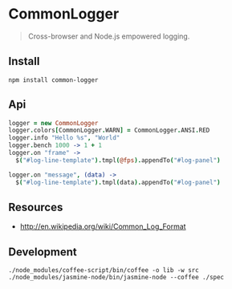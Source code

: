 # CommonLogger

> Cross-browser and Node.js empowered logging.

## Install

```
npm install common-logger
```

## Api

``` coffeescript
logger = new CommonLogger
logger.colors[CommonLogger.WARN] = CommonLogger.ANSI.RED
logger.info "Hello %s", "World"
logger.bench 1000 -> 1 + 1
logger.on "frame" ->
  $("#log-line-template").tmpl(@fps).appendTo("#log-panel")

logger.on "message", (data) ->
  $("#log-line-template").tmpl(data).appendTo("#log-panel")
```

## Resources

- http://en.wikipedia.org/wiki/Common_Log_Format

## Development

```
./node_modules/coffee-script/bin/coffee -o lib -w src
./node_modules/jasmine-node/bin/jasmine-node --coffee ./spec
```

